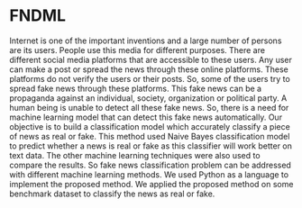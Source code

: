 # FNDML
Internet is one of the important inventions and a large number of persons are its users. People use this media for different purposes. There are different social media platforms that are accessible to these users. Any user can make a post or spread the news through these online platforms. These platforms do not verify the users or their posts. So, some of the users try to spread fake news through these platforms. This fake news can be a propaganda against an individual, society, organization or political party. A human being is unable to detect all these fake news. So, there is a need for machine learning model that can detect this fake news automatically.
Our objective is to build a classification model which accurately classify a piece of news as real or fake. This method used Naive Bayes classification model to predict whether a news is real or fake as this classifier will work better on text data. The other machine learning techniques were also used to compare the results. So fake news classification problem can be addressed with different machine learning methods. We used Python as a language to implement the proposed method. We applied the proposed method on some benchmark dataset to classify the news as real or fake. 
